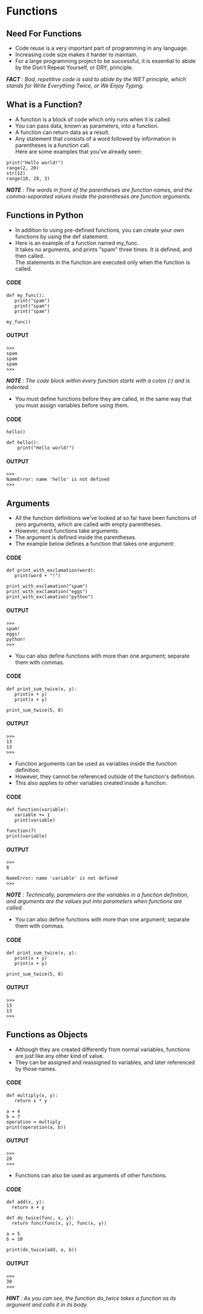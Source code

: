 # Functions

## Need For Functions

* Code reuse is a very important part of programming in any language. 
* Increasing code size makes it harder to maintain. 
* For a large programming project to be successful, it is essential to abide by the Don't Repeat Yourself, 
or DRY, principle. 

_**FACT** : Bad, repetitive code is said to abide by the WET principle, which stands for Write Everything Twice, or We Enjoy Typing._



## What is a Function?

* A function is a block of code which only runs when it is called.
* You can pass data, known as parameters, into a function.
* A function can return data as a result.
* Any statement that consists of a word followed by information in parentheses is a function call.<br/>
Here are some examples that you've already seen:
```
print("Hello world!")
range(2, 20)
str(12)
range(10, 20, 3)
```
_**NOTE** : The words in front of the parentheses are function names, and the comma-separated values inside the parentheses are function arguments._


## Functions in Python
* In addition to using pre-defined functions, you can create your own functions by using the def statement.
* Here is an example of a function named my_func.<br/>
It takes no arguments, and prints "spam" three times. It is defined, and then called.<br/>
The statements in the function are executed only when the function is called.<br/>
#### CODE
```
def my_func():
   print("spam")
   print("spam")
   print("spam")

my_func()
```
#### OUTPUT
```
>>>
spam
spam
spam
>>>
```

_**NOTE** : The code block within every function starts with a colon (:) and is indented._

* You must define functions before they are called, in the same way that you must assign variables before using them.<br/>
#### CODE
```
hello()

def hello():
    print("Hello world!")
```

#### OUTPUT
```
>>>
NameError: name 'hello' is not defined
>>>
```

## Arguments

* All the function definitions we've looked at so far have been functions of zero arguments, which are called with empty parentheses.<br/>
* However, most functions take arguments.<br/>
* The argument is defined inside the parentheses.<br/>
* The example below defines a function that takes one argument:<br/>
#### CODE
```
def print_with_exclamation(word):
   print(word + "!")
    
print_with_exclamation("spam")
print_with_exclamation("eggs")
print_with_exclamation("python")
```

#### OUTPUT
```
>>>
spam!
eggs!
python!
>>>
```

* You can also define functions with more than one argument; separate them with commas.<br/>
#### CODE
```
def print_sum_twice(x, y):
   print(x + y)
   print(x + y)

print_sum_twice(5, 8)
```
#### OUTPUT
```
>>>
13
13
>>>
```
* Function arguments can be used as variables inside the function definition. 
* However, they cannot be referenced outside of the function's definition. 
* This also applies to other variables created inside a function.<br/>
#### CODE
```
def function(variable):
   variable += 1
   print(variable)

function(7)
print(variable)
```
#### OUTPUT
```
>>>
8

NameError: name 'variable' is not defined
>>>
```
_**NOTE** : Technically, parameters are the variables in a function definition, and arguments are the values put into parameters when functions are called._

* You can also define functions with more than one argument; separate them with commas.<br/>
#### CODE
```
def print_sum_twice(x, y):
   print(x + y)
   print(x + y)

print_sum_twice(5, 8)
```
#### OUTPUT
```
>>>
13
13
>>>
```

## Functions as Objects
* Although they are created differently from normal variables, functions are just like any other kind of value. 
* They can be assigned and reassigned to variables, and later referenced by those names.<br/>
#### CODE
```
def multiply(x, y):
   return x * y

a = 4
b = 7
operation = multiply
print(operation(a, b))
```
#### OUTPUT
```
>>>
28
>>>
```

* Functions can also be used as arguments of other functions.<br/>
#### CODE
```
def add(x, y):
  return x + y

def do_twice(func, x, y):
  return func(func(x, y), func(x, y))

a = 5
b = 10

print(do_twice(add, a, b))
```
#### OUTPUT
```
>>>
30
>>>
```

_**HINT** : As you can see, the function do_twice takes a function as its argument and calls it in its body._
